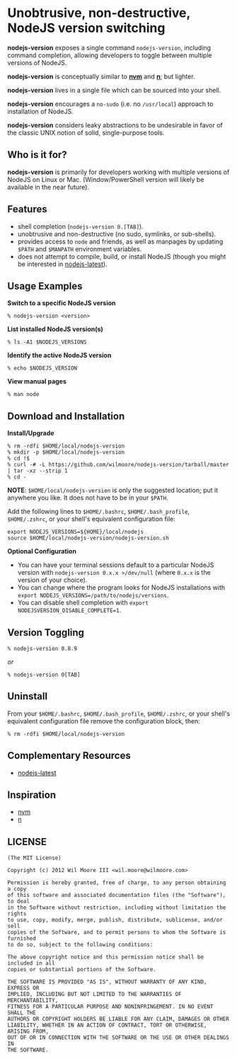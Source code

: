 Unobtrusive, non-destructive, NodeJS version switching
============================================================


**nodejs-version** exposes a single command `nodejs-version`, including command completion, allowing developers to toggle between multiple versions of NodeJS.

**nodejs-version** is conceptually similar to **[nvm][nvm]** and **[n][n]**; but lighter.

**nodejs-version** lives in a single file which can be sourced into your shell.

**nodejs-version** encourages a `no-sudo` (i.e. no `/usr/local`) approach to installation of NodeJS.

**nodejs-version** considers leaky abstractions to be undesirable in favor of the classic UNIX notion of solid, single-purpose tools.


Who is it for?
----------------------------

**nodejs-version** is primarily for developers working with multiple versions of NodeJS on Linux or Mac. (Window/PowerShell version will likely be available in the near future).


Features
----------------------------

-   shell completion (`nodejs-version 0.[TAB]`).
-   unobtrusive and non-destructive (no sudo, symlinks, or sub-shells).
-   provides access to `node` and friends, as well as manpages by updating `$PATH` and `$MANPATH` environment variables.
-   does not attempt to compile, build, or install NodeJS (though you might be interested in [nodejs-latest][nodejs-latest]).


Usage Examples
----------------------------

**Switch to a specific NodeJS version**

    % nodejs-version <version>

**List installed NodeJS version(s)**

    % ls -A1 $NODEJS_VERSIONS

**Identify the active NodeJS version**

    % echo $NODEJS_VERSION

**View manual pages**

    % man node


Download and Installation
----------------------------

**Install/Upgrade**

    % rm -rdfi $HOME/local/nodejs-version
    % mkdir -p $HOME/local/nodejs-version
    % cd !$
    % curl -# -L https://github.com/wilmoore/nodejs-version/tarball/master | tar -xz --strip 1
    % cd -

**NOTE**: `$HOME/local/nodejs-version` is only the suggested location; put it anywhere you like. It does not have to be in your `$PATH`.

Add the following lines to `$HOME/.bashrc`, `$HOME/.bash_profile`, `$HOME/.zshrc`, or your shell's equivalent configuration file:

    export NODEJS_VERSIONS=${HOME}/local/nodejs
    source $HOME/local/nodejs-version/nodejs-version.sh

**Optional Configuration**

-   You can have your terminal sessions default to a particular NodeJS version with `nodejs-version 0.x.x >/dev/null`  (where `0.x.x` is the version of your choice).
-   You can change where the program looks for NodeJS installations with `export NODEJS_VERSIONS=/path/to/nodejs/versions`.
-   You can disable shell completion with `export NODEJSVERSION_DISABLE_COMPLETE=1`.


Version Toggling
----------------------------

    % nodejs-version 0.8.9

*or*

    % nodejs-version 0[TAB]


Uninstall
----------------------------

From your `$HOME/.bashrc`, `$HOME/.bash_profile`, `$HOME/.zshrc`, or your shell's equivalent configuration file remove the configuration block, then:

    % rm -rdfi $HOME/local/nodejs-version


Complementary Resources
----------------------------

-   [nodejs-latest][nodejs-latest]


Inspiration
----------------------------

-   [nvm][nvm]
-   [n][n]


LICENSE
------------------------------

    (The MIT License)

    Copyright (c) 2012 Wil Moore III <wil.moore@wilmoore.com>

    Permission is hereby granted, free of charge, to any person obtaining a copy
    of this software and associated documentation files (the "Software"), to deal
    in the Software without restriction, including without limitation the rights
    to use, copy, modify, merge, publish, distribute, sublicense, and/or sell
    copies of the Software, and to permit persons to whom the Software is furnished
    to do so, subject to the following conditions:
    
    The above copyright notice and this permission notice shall be included in all
    copies or substantial portions of the Software.
    
    THE SOFTWARE IS PROVIDED "AS IS", WITHOUT WARRANTY OF ANY KIND, EXPRESS OR
    IMPLIED, INCLUDING BUT NOT LIMITED TO THE WARRANTIES OF MERCHANTABILITY,
    FITNESS FOR A PARTICULAR PURPOSE AND NONINFRINGEMENT. IN NO EVENT SHALL THE
    AUTHORS OR COPYRIGHT HOLDERS BE LIABLE FOR ANY CLAIM, DAMAGES OR OTHER
    LIABILITY, WHETHER IN AN ACTION OF CONTRACT, TORT OR OTHERWISE, ARISING FROM,
    OUT OF OR IN CONNECTION WITH THE SOFTWARE OR THE USE OR OTHER DEALINGS IN
    THE SOFTWARE.




[nvm]:            https://github.com/creationix/nvm
[n]:              https://github.com/visionmedia/n
[nodejs-latest]:  https://github.com/wilmoore/nodejs-latest
